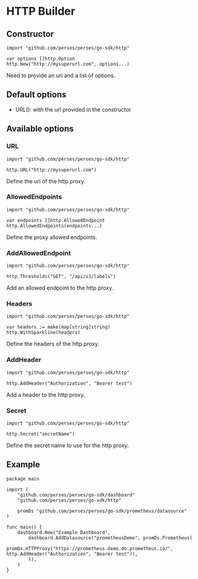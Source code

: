 # HTTP Builder

## Constructor

```golang
import "github.com/perses/perses/go-sdk/http"

var options []http.Option
http.New("http://mysuperurl.com", options...)
```

Need to provide an url and a list of options.

## Default options

- URL(): with the url provided in the constructor

## Available options

### URL

```golang
import "github.com/perses/perses/go-sdk/http" 

http.URL("http://mysuperurl.com")
```

Define the url of the http proxy.

### AllowedEndpoints

```golang
import "github.com/perses/perses/go-sdk/http" 

var endpoints []http.AllowedEndpoint
http.AllowedEndpoints(endpoints...)
```

Define the proxy allowed endpoints.

### AddAllowedEndpoint

```golang
import "github.com/perses/perses/go-sdk/http"

http.Thresholds("GET", "/api/v1/labels")
```

Add an allowed endpoint to the http proxy.

### Headers

```golang
import "github.com/perses/perses/go-sdk/http" 

var headers := make(map[string]string)
http.WithSparkline(headers)
```

Define the headers of the http proxy.

### AddHeader

```golang
import "github.com/perses/perses/go-sdk/http" 

http.AddHeader("Authorization", "Bearer test")
```

Add a header to the http proxy.

### Secret

```golang
import "github.com/perses/perses/go-sdk/http" 

http.Secret("secretName")
```

Define the secret name to use for the http proxy.

## Example

```golang
package main

import (
	"github.com/perses/perses/go-sdk/dashboard"
	"github.com/perses/perses/go-sdk/http"
	
	promDs "github.com/perses/perses/go-sdk/prometheus/datasource"
)

func main() {
	dashboard.New("Example Dashboard",
		dashboard.AddDatasource("prometheusDemo", promDs.Prometheus(
			promDs.HTTPProxy("https://prometheus.demo.do.prometheus.io/", http.AddHeader("Authorization", "Bearer test")), 
        )),
	)
}
```